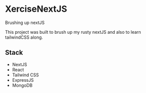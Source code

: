 # XerciseNextJS

Brushing up nextJS

This project was built to brush up my rusty nextJS and also to learn tailwindCSS along.

## Stack

- NextJS
- React
- Tailwind CSS
- ExpressJS
- MongoDB